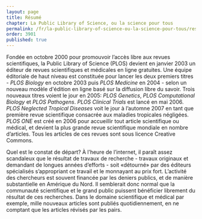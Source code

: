 ```yaml
---
layout: page
title: Résumé
chapter: La Public Library of Science, ou la science pour tous
permalink: /fr/la-public-library-of-science-ou-la-science-pour-tous/resume/
order: 3901
published: true
---
```

<p>Fondée en octobre 2000 pour promouvoir l’accès libre aux revues scientifiques, la Public Library of Science (PLOS) devient en janvier 2003 un éditeur de revues scientifiques et médicales en ligne gratuites. Une équipe éditoriale de haut niveau est constituée pour lancer les deux premiers titres - <em>PLOS Biology</em> en octobre 2003 puis <em>PLOS Medicine</em> en 2004 - selon un nouveau modèle d'édition en ligne basé sur la diffusion libre du savoir. Trois nouveaux titres voient le jour en 2005: <em>PLOS Genetics</em>, <em>PLOS Computational Biology</em> et <em>PLOS Pathogens</em>. <em>PLOS Clinical Trials</em> est lancé en mai 2006. <em>PLOS Neglected Tropical Diseases</em> voit le jour à l’automne 2007 en tant que première revue scientifique consacrée aux maladies tropicales négligées. <em>PLOS ONE</em> est créé en 2006 pour accueillir tout article scientifique ou médical, et devient la plus grande revue scientifique mondiale en nombre d’articles. Tous les articles de ces revues sont sous licence Creative Commons.</p>

<p>Quel est le constat de départ? À l’heure de l’internet, il paraît assez scandaleux que le résultat de travaux de recherche - travaux originaux et demandant de longues années d’efforts - soit «détourné» par des éditeurs spécialisés s’appropriant ce travail et le monnayant au prix fort. L’activité des chercheurs est souvent financée par les deniers publics, et de manière substantielle en Amérique du Nord. Il semblerait donc normal que la communauté scientifique et le grand public puissent bénéficier librement du résultat de ces recherches. Dans le domaine scientifique et médical par exemple, mille nouveaux articles sont publiés quotidiennement, en ne comptant que les articles révisés par les pairs.</p>